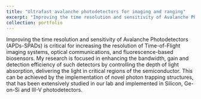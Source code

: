 ```yaml
---
title: "Ultrafast avalanche photodetectors for imaging and ranging"
excerpt: "Improving the time resolution and sensitivity of Avalanche Photodetectors (APDs-SPADs) is critical for increasing the resolution of Time-of-Flight imaging systems, optical communications, and fluorescence-based biosensors. My research is focused in enhancing the bandwidth, gain and detection efficiency of such detectors by controlling the depth of light absorption, delivering the light in critical regions of the semiconductor. This can be achieved by the implementation of novel photon trapping structures, that has been extensively studied in our lab and implemented in Silicon, Ge-on-Si and III-V photodetectors. 1<br/><img src='/images/image_project1.png'>"
collection: portfolio
---
```


Improving the time resolution and sensitivity of Avalanche Photodetectors (APDs-SPADs) is critical for increasing the resolution of Time-of-Flight imaging systems, optical communications, and fluorescence-based biosensors. My research is focused in enhancing the bandwidth, gain and detection efficiency of such detectors by controlling the depth of light absorption, delivering the light in critical regions of the semiconductor. This can be achieved by the implementation of novel photon trapping structures, that has been extensively studied in our lab and implemented in Silicon, Ge-on-Si and III-V photodetectors.
